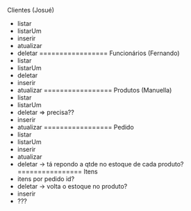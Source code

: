 Clientes (Josué)
- listar
- listarUm
- inserir
- atualizar
- deletar
=================
Funcionários (Fernando)
- listar
- listarUm
- deletar
- inserir
- atualizar
=================
Produtos (Manuella)
- listar
- listarUm
- deletar => precisa??
- inserir
- atualizar
=================
Pedido
- listar
- listarUm
- inserir
- atualizar
- deletar -> tá repondo a qtde no estoque de cada produto?
================
Itens
- itens por pedido id?
- deletar -> volta o estoque no produto?
- inserir
- ???
